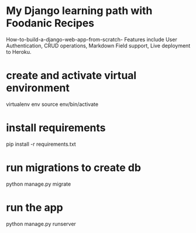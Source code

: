 # My Django learning path with Foodanic Recipes

How-to-build-a-django-web-app-from-scratch- Features include User Authentication, CRUD operations, Markdown Field support, Live deployment to Heroku.



# create and activate virtual environment 
virtualenv env
source env/bin/activate

# install requirements
pip install -r requirements.txt

# run migrations to create db
python manage.py migrate

# run the app
python manage.py runserver
```


